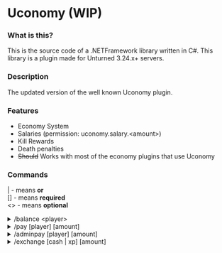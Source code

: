 # Uconomy (WIP)

### What is this?
This is the source code of a .NETFramework library written in C#. This library is a plugin made for Unturned 3.24.x+ servers. 

### Description
The updated version of the well known Uconomy plugin.

### Features
* Economy System
* Salaries (permission: uconomy.salary.&lt;amount>)
* Kill Rewards
* Death penalties
* ~~Should~~ Works with most of the economy plugins that use Uconomy

### Commands
| - means <b>or</b></br>
[] - means <b>required</b></br>
<> - means <b>optional</b>

<details>
<summary>/balance &lt;player></summary>
<b>Description:</b> Shows your or the provided player's balance
<br>
<b>Permission(s):</b> uconomy.commands.balance, uconomy.commands.balance.other
</details>

<details>
<summary>/pay [player] [amount]</summary>
<b>Description:</b> Pays a specific player money from your account
<br>
<b>Permission(s):</b> uconomy.commands.pay
</details>

<details>
<summary>/adminpay [player] [amount]</summary>
<b>Description:</b> Pays a specific player money
<br>
<b>Permission(s):</b> uconomy.commands.adminpay
</details>

<details>
<summary>/exchange [cash | xp] [amount]</summary>
<b>Description:</b> Exchanges the provided amount of your balance to the provided currency
<br>
<b>Permission(s):</b> uconomy.commands.exchange
</details>
